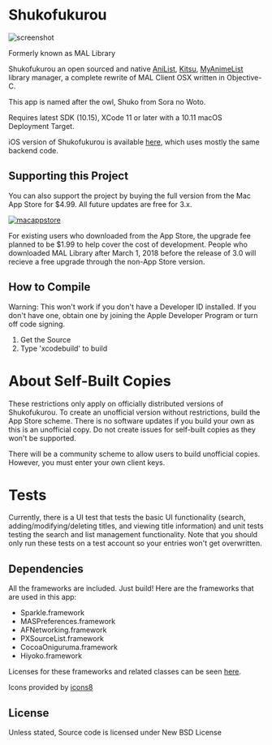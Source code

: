 # Shukofukurou
![screenshot](https://malupdaterosx.moe/wp-content/uploads/2018/04/mallibrary-icon.png)

Formerly known as MAL Library

Shukofukurou an open sourced and native [AniList](https://anilist.co), [Kitsu](https://kitsu.io/), [MyAnimeList](https://myanimelist.net) library manager, a complete rewrite of MAL Client OSX written in Objective-C.

This app is named after the owl, Shuko from Sora no Woto.

Requires latest SDK (10.15), XCode 11 or later with a 10.11 macOS Deployment Target.

iOS version of Shukofukurou is available [here](https://github.com/Atelier-Shiori/Shukofukurou-iOS), which uses mostly the same backend code.

## Supporting this Project

You can also support the project by buying the full version from the Mac App Store for $4.99. All future updates are free for 3.x.

[![macappstore](https://malupdaterosx.moe/wp-content/uploads/2018/04/downloadmacappstore.png)](https://itunes.apple.com/us/app/shukofukurou/id1373973596?ls=1&mt=12)


For existing users who downloaded from the App Store, the upgrade fee planned to be $1.99 to help cover the cost of development. People who downloaded MAL Library after March 1, 2018 before the release of 3.0 will recieve a free upgrade through the non-App Store version.

## How to Compile

Warning: This won't work if you don't have a Developer ID installed. If you don't have one, obtain one by joining the Apple Developer Program or turn off code signing.

1. Get the Source
2. Type 'xcodebuild' to build

# About Self-Built Copies
These restrictions only apply on officially distributed versions of Shukofukurou. To create an unofficial version without restrictions, build the App Store scheme. There is no software updates if you build your own as this is an unofficial copy. Do not create issues for self-built copies as they won't be supported. 

There will be a community scheme to allow users to build unofficial copies. However, you must enter your own client keys.

# Tests
Currently, there is a UI test that tests the basic UI functionality (search, adding/modifying/deleting titles, and viewing title information) and unit tests testing the search and list management functionality. Note that you should only run these tests on a test account so your entries won't get overwritten.

## Dependencies
All the frameworks are included. Just build! Here are the frameworks that are used in this app:

* Sparkle.framework
* MASPreferences.framework
* AFNetworking.framework
* PXSourceList.framework
* CocoaOniguruma.framework
* Hiyoko.framework

Licenses for these frameworks and related classes can be seen [here](https://github.com/Atelier-Shiori/mallibrary/wiki/Credits).

Icons provided by [icons8](https://icons8.com/)

## License
Unless stated, Source code is licensed under New BSD License
